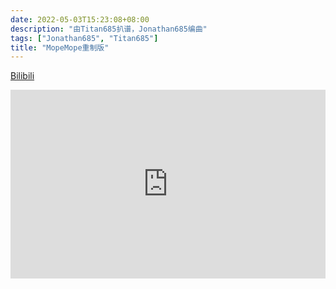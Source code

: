 ```yaml
---
date: 2022-05-03T15:23:08+08:00
description: "由Titan685扒谱，Jonathan685编曲"
tags: ["Jonathan685", "Titan685"]
title: "MopeMope重制版"
---
```


[Bilibili](https://www.bilibili.com/video/BV1RS4y187Bn?share_source=copy_web)

<div style="position: relative; padding: 30% 45%;">

<iframe style="position: absolute; width: 100%; height: 100%; left: 0; top: 0;" src="https://player.bilibili.com/player.html?aid=726212873&;bvid=BV1RS4y187Bn&cid=710846267&page=1&as_wide=1&high_quality=1&danmaku=0" frameborder="no" scrolling="no">

</iframe>

</div>
